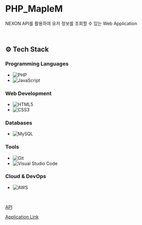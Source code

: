 # PHP_MapleM

NEXON API를 활용하여 유저 정보를 조회할 수 있는 Web Application

</br>

## ⚙️ Tech Stack

### Programming Languages
- ![PHP](https://img.shields.io/badge/PHP-777BB4?style=flat-square&logo=php&logoColor=white)
- ![JavaScript](https://img.shields.io/badge/JavaScript-F7DF1E?style=flat-square&logo=javascript&logoColor=black)

### Web Development
- ![HTML5](https://img.shields.io/badge/HTML5-E34F26?style=flat-square&logo=html5&logoColor=white)
- ![CSS3](https://img.shields.io/badge/CSS3-1572B6?style=flat-square&logo=css3&logoColor=white)

### Databases
- ![MySQL](https://img.shields.io/badge/MySQL-4479A1?style=flat-square&logo=mysql&logoColor=white)

### Tools
- ![Git](https://img.shields.io/badge/Git-F05032?style=flat-square&logo=git&logoColor=white)
- ![Visual Studio Code](https://img.shields.io/badge/VS%20Code-007ACC?style=flat-square&logo=visualstudiocode&logoColor=white)

### Cloud & DevOps
- ![AWS](https://img.shields.io/badge/Amazon%20AWS-232F3E?style=flat-square&logo=amazonaws&logoColor=white)

</br>

[API](https://openapi.nexon.com/ko/game/maplestorym/)

[Application Link](https://maplem.joonoo.kr/)
